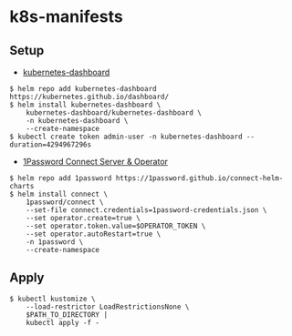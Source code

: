 # k8s-manifests

## Setup

- [kubernetes-dashboard](https://artifacthub.io/packages/helm/k8s-dashboard/kubernetes-dashboard)

```console
$ helm repo add kubernetes-dashboard https://kubernetes.github.io/dashboard/
$ helm install kubernetes-dashboard \
    kubernetes-dashboard/kubernetes-dashboard \
    -n kubernetes-dashboard \
    --create-namespace
$ kubectl create token admin-user -n kubernetes-dashboard --duration=4294967296s
```

- [1Password Connect Server & Operator](https://github.com/1Password/connect-helm-charts/tree/main/charts/connect)

```console
$ helm repo add 1password https://1password.github.io/connect-helm-charts
$ helm install connect \
    1password/connect \
    --set-file connect.credentials=1password-credentials.json \
    --set operator.create=true \
    --set operator.token.value=$OPERATOR_TOKEN \
    --set operator.autoRestart=true \
    -n 1password \
    --create-namespace
```

## Apply

```console
$ kubectl kustomize \
    --load-restrictor LoadRestrictionsNone \
    $PATH_TO_DIRECTORY | 
    kubectl apply -f -
```
